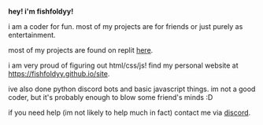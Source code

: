 <b>hey! i'm fishfoldyy!</b>

<p>i am a coder for fun. most of my projects are for friends or just purely as entertainment.</p>
<p>most of my projects are found on replit <a href="https://replit.com/@fishfoldyy">here</a>.</p>
<p>i am very proud of figuring out html/css/js! find my personal website at <a href=https://fishfoldyy.github.io/site/>https://fishfoldyy.github.io/site</a>.</p>
<p>ive also done python discord bots and basic javascript things. im not a good coder, but it's probably enough to blow some friend's minds :D</p>
<p>if you need help (im not likely to help much in fact) contact me via <a href="discord.com/@me/991277703258964060">discord</a>. </p>
